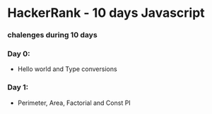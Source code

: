 # HackerRank - 10 days Javascript

### chalenges during 10 days

### Day 0:

- Hello world and Type conversions

### Day 1:

- Perimeter, Area, Factorial and Const PI
